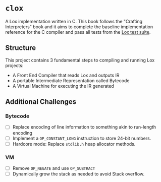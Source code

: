 # `clox`

A Lox implementation written in C. This book follows the "Crafting Interpreters" book
and it aims to complete the baseline implementation reference for the C compiler and 
pass all tests from the [Lox test suite](https://github.com/munificent/craftinginterpreters/tree/master/test).

## Structure

This project contains 3 fundamental steps to compiling and running Lox projects:

- A Front End Compiler that reads Lox and outputs IR
- A portable Intermediate Representation called Bytecode
- A Virtual Machine for executing the IR generated

## Additional Challenges

### Bytecode
- [ ] Replace encoding of line information to something akin to run-length encoding
- [ ] Implement a `OP_CONSTANT_LONG` instruction to store 24-bit numbers.
- [ ] Hardcore mode: Replace `stdlib.h` heap allocator methods.

### VM
- [ ] Remove `OP_NEGATE` and use `OP_SUBTRACT`
- [ ] Dynamically grow the stack as needed to avoid Stack overflow.
